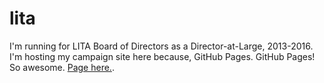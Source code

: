 lita
=========================

I'm running for LITA Board of Directors as a Director-at-Large, 2013-2016. I'm hosting my campaign site here because, GitHub Pages.  GitHub Pages!  So awesome. [Page here.](http://thatandromeda.github.com/lita). 
